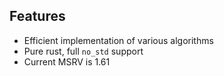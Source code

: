 ## Features

- Efficient implementation of various algorithms
- Pure rust, full `no_std` support
- Current MSRV is 1.61
